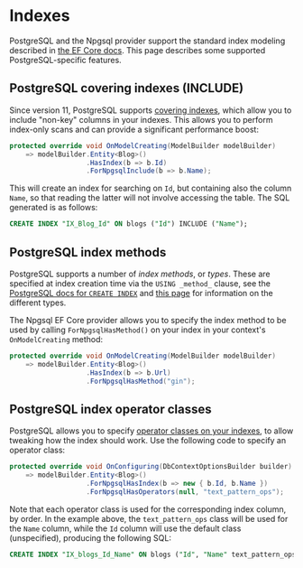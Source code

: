 # Indexes

PostgreSQL and the Npgsql provider support the standard index modeling described in [the EF Core docs](https://docs.microsoft.com/ef/core/modeling/indexes). This page describes some supported PostgreSQL-specific features.

## PostgreSQL covering indexes (INCLUDE)

Since version 11, PostgreSQL supports [covering indexes](https://paquier.xyz/postgresql-2/postgres-11-covering-indexes), which allow you to include "non-key" columns in your indexes. This allows you to perform index-only scans and can provide a significant performance boost:

```c#
protected override void OnModelCreating(ModelBuilder modelBuilder)
    => modelBuilder.Entity<Blog>()
                   .HasIndex(b => b.Id)
                   .ForNpgsqlInclude(b => b.Name);
```

This will create an index for searching on `Id`, but containing also the column `Name`, so that reading the latter will not involve accessing the table. The SQL generated is as follows:

```sql
CREATE INDEX "IX_Blog_Id" ON blogs ("Id") INCLUDE ("Name");
```

## PostgreSQL index methods

PostgreSQL supports a number of _index methods_, or _types_. These are specified at index creation time via the `USING _method_` clause, see the [PostgreSQL docs for `CREATE INDEX`](https://www.postgresql.org/docs/current/static/sql-createindex.html) and [this page](https://www.postgresql.org/docs/current/static/indexes-types.html) for information on the different types.

The Npgsql EF Core provider allows you to specify the index method to be used by calling `ForNpgsqlHasMethod()` on your index in your context's `OnModelCreating` method:
```c#
protected override void OnModelCreating(ModelBuilder modelBuilder)
    => modelBuilder.Entity<Blog>()
                   .HasIndex(b => b.Url)
                   .ForNpgsqlHasMethod("gin");
```

## PostgreSQL index operator classes

PostgreSQL allows you to specify [operator classes on your indexes](https://www.postgresql.org/docs/current/indexes-opclass.html), to allow tweaking how the index should work. Use the following code to specify an operator class:

```c#
protected override void OnConfiguring(DbContextOptionsBuilder builder)
    => modelBuilder.Entity<Blog>()
                   .ForNpgsqlHasIndex(b => new { b.Id, b.Name })
                   .ForNpgsqlHasOperators(null, "text_pattern_ops");
```

Note that each operator class is used for the corresponding index column, by order. In the example above, the `text_pattern_ops` class will be used for the `Name` column, while the `Id` column will use the default class (unspecified), producing the following SQL:

```sql
CREATE INDEX "IX_blogs_Id_Name" ON blogs ("Id", "Name" text_pattern_ops);
```
